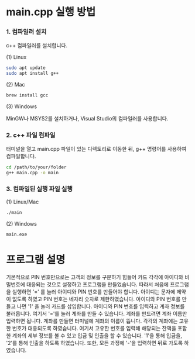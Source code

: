 # main.cpp 실행 방법

### 1. 컴파일러 설치

c++ 컴파일러를 설치합니다.

(1) Linux

```bash
sudo apt update
sudo apt install g++
```

(2) Mac

```bash
brew install gcc
```

(3) Windows

MinGW나 MSYS2를 설치하거나, Visual Studio의 컴파일러를 사용합니다.

### 2. c++ 파일 컴파일

터미널을 열고 main.cpp 파일이 있는 디렉토리로 이동한 뒤, g++ 명령어를 사용하여 컴파일합니다.

```bash
cd /path/to/your/folder
g++ main.cpp -o main
```

### 3. 컴파일된 실행 파일 실행

(1) Linux/Mac

```bash
./main
```

(2) Windows

```bash
main.exe
```

# 프로그램 설명
기본적으로 PIN 번호만으로는 고객의 정보를 구분하기 힘들어 카드 각각에 아이디와 비밀번호에 대응되는 것으로 설정하고 프로그램을 만들었습니다.
따라서 처음에 프로그램을 실행하면 '=' 를 눌러 아이디와 PIN 번호를 만들어야 합니다.
아이디는 문자에 제약이 없도록 하였고 PIN 번호는 네자리 숫자로 제한하였습니다.
아이디와 PIN 번호를 만들고 나면 '1' 을 눌러 카드를 삽입합니다.
아이디와 PIN 번호를 입력하고 계좌 정보를 불러옵니다.
여기서 '='를 눌러 계좌를 만들 수 있습니다. 계좌를 만드려면 계좌 이름만 입력하면 됩니다.
계좌를 만들면 터미널에 계좌의 이름이 뜹니다. 각각의 계좌에는 고유한 번호가 대응되도록 하였습니다. 
여기서 고유한 번호를 입력해 해당되는 잔액을 포함한 계좌의 세부 정보를 볼 수 있고 입금 및 인출을 할 수 있습니다. 
'1'을 통해 입금을, '2'를 통해 인출을 하도록 하였습니다.
또한, 모든 과정에 '-'을 입력하면 뒤로 가도록 하였습니다.
